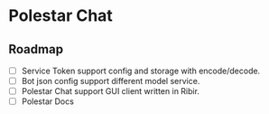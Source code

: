 # Polestar Chat

## Roadmap

- [ ] Service Token support config and storage with encode/decode.
- [ ] Bot json config support different model service.
- [ ] Polestar Chat support GUI client written in Ribir.
- [ ] Polestar Docs
